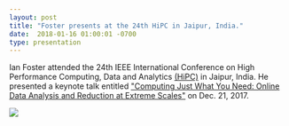 ```yaml
---
layout: post
title: "Foster presents at the 24th HiPC in Jaipur, India."
date:  2018-01-16 01:00:01 -0700
type: presentation
---
```

Ian Foster attended the 24th IEEE International Conference on High Performance Computing, Data and Analytics [(HiPC)](http://hipc.org/) in Jaipur, India. He presented a keynote talk entitled ["Computing Just What You Need: Online Data Analysis and Reduction at Extreme Scales"](https://www.slideshare.net/ianfoster/computing-just-what-you-need-online-data-analysis-and-reduction-at-extreme-scales-86234444) on Dec. 21, 2017.

<img class="img-fluid rounded" src="/images/posts/Ian_HiPC18_Jaipur_India.jpg">
